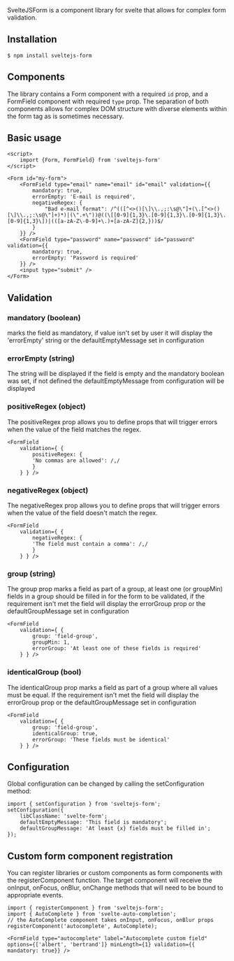 SvelteJSForm is a component library for svelte that allows for complex form validation.

## Installation

```$ npm install sveltejs-form```

## Components

The library contains a Form component with a required `id` prop, and a FormField component with required `type` prop. The separation of both components allows for complex DOM structure with diverse elements within the form tag as is sometimes necessary.

## Basic usage

```
<script>
    import {Form, FormField} from 'sveltejs-form'
</script>

<Form id="my-form">
    <FormField type="email" name="email" id="email" validation={{ 
        mandatory: true,
        errorEmpty: 'E-mail is required',
        negativeRegex: {
            "Bad e-mail format": /^(([^<>()[\]\\.,;:\s@\"]+(\.[^<>()[\]\\.,;:\s@\"]+)*)|(\".+\"))@((\[[0-9]{1,3}\.[0-9]{1,3}\.[0-9]{1,3}\.[0-9]{1,3}\])|(([a-zA-Z\-0-9]+\.)+[a-zA-Z]{2,}))$/
        }
    }} />
    <FormField type="password" name="password" id="password" validation={{ 
        mandatory: true,
        errorEmpty: 'Password is required'
    }} />
    <input type="submit" />
</Form>

```

## Validation

### mandatory (boolean)
marks the field as mandatory, if value isn't set by user it will display the 'errorEmpty' string or the defaultEmptyMessage set in configuration

### errorEmpty (string)
The string will be displayed if the field is empty and the mandatory boolean was set, if not defined the defaultEmptyMessage from configuration will be displayed

### positiveRegex (object)
The positiveRegex prop allows you to define props that will trigger errors when the value of the field matches the regex.

```
<FormField
    validation={ {
        positiveRegex: {
        'No commas are allowed': /,/
        }
    } } />
```
### negativeRegex (object)
The negativeRegex prop allows you to define props that will trigger errors when the value of the field doesn't match the regex.
```
<FormField
    validation={ {
        negativeRegex: {
        'The field must contain a comma': /,/
        }
    } } />
```

### group (string)
The group prop marks a field as part of a group, at least one (or groupMin) fields in a group should be filled in for the form to be validated, if the requirement isn't met the field will display the errorGroup prop or the defaultGroupMessage set in configuration

```
<FormField
    validation={ {
        group: 'field-group',
        groupMin: 1,
        errorGroup: 'At least one of these fields is required'
    } } />
```

### identicalGroup (bool)
The identicalGroup prop marks a field as part of a group where all values must be equal. If the requirement isn't met the field will display the errorGroup prop or the defaultGroupMessage set in configuration

```
<FormField
    validation={ {
        group: 'field-group',
        identicalGroup: true,
        errorGroup: 'These fields must be identical'
    } } />
```

## Configuration

Global configuration can be changed by calling the setConfiguration method:
```
import { setConfiguration } from 'sveltejs-form';
setConfiguration({
    libClassName: 'svelte-form';
    defaultEmptyMessage: 'This field is mandatory';
    defaultGroupMessage: 'At least {x} fields must be filled in';
});
```

## Custom form component registration

You can register libraries or custom components as form components with the 
registerComponent function. The target component will receive the onInput, 
onFocus, onBlur, onChange methods that will need to be bound to appropriate events.

```
import { registerComponent } from 'sveltejs-form';
import { AutoComplete } from 'svelte-auto-completion';
// the AutoComplete component takes onInput, onFocus, onBlur props
registerComponent('autocomplete', AutoComplete);

<FormField type="autocomplete" label="Autocomplete custom field" options={['albert', 'bertrand']} minLength={1} validation={{ mandatory: true}} />

```